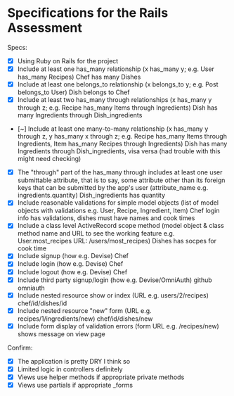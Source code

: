 # Specifications for the Rails Assessment

Specs:
- [x] Using Ruby on Rails for the project
- [x] Include at least one has_many relationship (x has_many y; e.g. User has_many Recipes) Chef has many Dishes
- [x] Include at least one belongs_to relationship (x belongs_to y; e.g. Post belongs_to User) Dish belongs to Chef
- [x] Include at least two has_many through relationships (x has_many y through z; e.g. Recipe has_many Items through Ingredients)  Dish has many Ingredients through Dish_ingredients
- [~] Include at least one many-to-many relationship (x has_many y through z, y has_many x through z; e.g. Recipe has_many Items through Ingredients, Item has_many Recipes through Ingredients)  Dish has many Ingredients through Dish_ingredients, visa versa (had trouble with this might need checking)
- [x] The "through" part of the has_many through includes at least one user submittable attribute, that is to say, some attribute other than its foreign keys that can be submitted by the app's user (attribute_name e.g. ingredients.quantity) Dish_ingredients has quantity
- [x] Include reasonable validations for simple model objects (list of model objects with validations e.g. User, Recipe, Ingredient, Item) Chef login info has validations, dishes must have names and cook times
- [x] Include a class level ActiveRecord scope method (model object & class method name and URL to see the working feature e.g. User.most_recipes URL: /users/most_recipes) Dishes has socpes for cook time
- [x] Include signup (how e.g. Devise) Chef
- [x] Include login (how e.g. Devise) Chef
- [x] Include logout (how e.g. Devise) Chef
- [x] Include third party signup/login (how e.g. Devise/OmniAuth) github omniauth
- [x] Include nested resource show or index (URL e.g. users/2/recipes) chef/id/dishes/id
- [x] Include nested resource "new" form (URL e.g. recipes/1/ingredients/new) chef/id/dishes/new
- [x] Include form display of validation errors (form URL e.g. /recipes/new) shows message on view page

Confirm:
- [x] The application is pretty DRY I think so
- [x] Limited logic in controllers definitely
- [x] Views use helper methods if appropriate private methods
- [x] Views use partials if appropriate _forms
